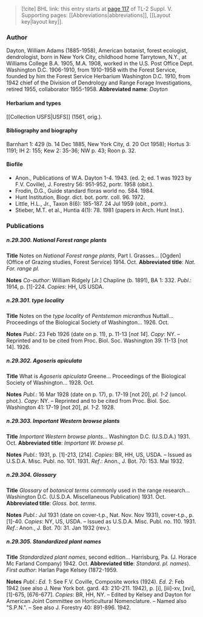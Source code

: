 > [!cite] BHL link: this entry starts at [page 117](https://www.biodiversitylibrary.org/page/33259163) of TL-2 Suppl. V.
> Supporting pages: [[Abbreviations|abbreviations]], [[Layout key|layout key]].

### Author

Dayton, William Adams (1885-1958), American botanist, forest ecologist, dendrologist, born in New York City, childhood home Tarrytown, N.Y., at Williams College B.A. 1905, M.A. 1908, worked in the U.S. Post Office Dept. Washington D.C. 1906-1910, from 1910-1958 with the Forest Service, founded by him the Forest Service Herbarium Washington D.C. 1910, from 1942 chief of the Division of Dendrology and Range Forage Investigations, retired 1955, collaborator 1955-1958. 
**Abbreviated name**: *Dayton*

#### Herbarium and types

[[Collection USFS|USFS]] (1561, orig.).

#### Bibliography and biography

Barnhart 1: 429 (b. 14 Dec 1885, New York City, d. 20 Oct 1958); Hortus 3: 1191; IH 2: 155; Kew 2: 35-36; NW p. 43; Roon p. 32.

#### Biofile

- Anon., Publications of W.A. Dayton 1-4. 1943. (ed. 2; ed. 1 was 1923 by F.V. Coville), J. Forestry 56: 951-952, portr. 1958 (obit.).
- Frodin, D.G., Guide standard floras world no. 584. 1984.
- Hunt Institution, Biogr. dict. bot. portr. coll. 96. 1972.
- Little, H.L., Jr., Taxon 8(6): 185-187. 24 Jul 1959 (obit., portr.).
- Stieber, M.T. et al., Huntia 4(1): 78. 1981 (papers in Arch. Hunt Inst.).

### Publications

##### n.29.300. National Forest range plants

**Title**
Notes on *National Forest range plants*, Part I. Grasses... \[Ogden\] (Office of Grazing studies, Forest Service) 1914. Oct.
**Abbreviated title**: *Nat. For. range pl.*

**Notes**
*Co-author*: William Ridgely \[Jr.\] Chapline (b. 1891), BA 1: 332.
*Publ*.: 1914, p. \[1\]-224. *Copies*: HH, US USDA.

##### n.29.301. type locality

**Title**
Notes on the *type locality* of *Pentstemon micranthus* Nuttall... Proceedings of the Biological Society of Washington... 1926. Oct.

**Notes**
*Publ*.: 23 Feb 1926 (date on p. 11), p. 11-13 \[*not 14*\]. *Copy*: NY. – Reprinted and to be cited from Proc. Biol. Soc. Washington 39: 11-13 \[not 14\]. 1926.

##### n.29.302. Agoseris apiculata

**Title**
What is *Agoseris apiculata* Greene... Proceedings of the Biological Society of Washington... 1928. Oct.

**Notes**
*Publ*.: 16 Mar 1928 (date on p. 17), p. 17-19 \[not 20\], *pl. 1-2* (uncol. phot.). *Copy*: NY. – Reprinted and to be cited from Proc. Biol. Soc. Washington 41: 17-19 \[not 20\], *pl. 1-2.* 1928.

##### n.29.303. Important Western browse plants

**Title**
*Important Western browse plants*... Washington D.C. (U.S.D.A.) 1931. Oct.
**Abbreviated title**: *Important W. browse pl.*

**Notes**
*Publ*.: 1931, p. \[1\]-213, \[214\]. *Copies*: BR, HH, US, USDA. – Issued as U.S.D.A. Misc. Publ. no. 101. 1931.
*Ref*.: Anon., J. Bot. 70: 153. Mai 1932.

##### n.29.304. Glossary

**Title**
*Glossary* of *botanical terms* commonly used in the range research... Washington D.C. (U.S.D.A. Miscellaneous Publication) 1931. Oct.
**Abbreviated title**: *Gloss. bot. terms*.

**Notes**
*Publ*.: Jul 1931 (date on cover-t.p., Nat. Nov. Nov 1931), cover-t.p., p. \[1\]-40. *Copies*: NY, US, USDA. – Issued as U.S.D.A. Misc. Publ. no. 110. 1931.
*Ref*.: Anon., J. Bot. 70: 31. Jan 1932 (rev.).

##### n.29.305. Standardized plant names

**Title**
*Standardized plant names*, second edition... Harrisburg, Pa. (J. Horace Mc Farland Company) 1942. Oct.
**Abbreviated title**: *Standard. pl. names*). *First author*: Harlan Page Kelsey (1872-1959.

**Notes**
*Publ*.: *Ed. 1*: See F.V. Coville, Composite works (1924).
*Ed. 2*: Feb 1942 (see also J. New York bot. gard. 43: 210-211. 1942), p. \[i\], \[iii\]-xv, \[xvi\], \[1\]-675, \[676-677\]. *Copies*: BR, HH, NY. – Edited by Kelsey and Dayton for American Joint Committee on Horticultural Nomenclature. – Named also "S.P.N.". – See also J. Forestry 40: 891-896. 1942.

